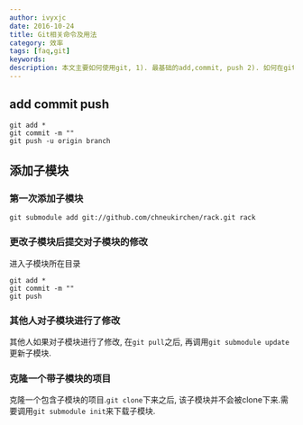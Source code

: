 ```yaml
---
author: ivyxjc
date: 2016-10-24
title: Git相关命令及用法
category: 效率
tags: [faq,git]
keywords:
description: 本文主要如何使用git, 1). 最基础的add,commit, push 2). 如何在git文件中添加子模块
---
```


## add commit push

```
git add *
git commit -m ""
git push -u origin branch
```

## 添加子模块


### 第一次添加子模块

```git
git submodule add git://github.com/chneukirchen/rack.git rack
```

### 更改子模块后提交对子模块的修改

进入子模块所在目录

```
git add *
git commit -m ""
git push
```

### 其他人对子模块进行了修改

其他人如果对子模块进行了修改, 在`git pull`之后, 再调用`git submodule update`更新子模块.

### 克隆一个带子模块的项目

克隆一个包含子模块的项目.`git clone`下来之后, 该子模块并不会被clone下来.需要调用`git submodule init`来下载子模块.

